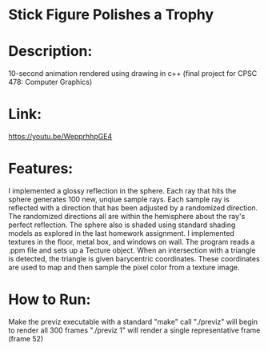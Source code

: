 # Stick Figure Polishes a Trophy
# Description:
10-second animation rendered using drawing in c++ (final project for CPSC 478: Computer Graphics)

# Link:
https://youtu.be/WepprhhpGE4

# Features:
I implemented a glossy reflection in the sphere. 
    Each ray that hits the sphere generates 100 new, unqiue sample rays.
    Each sample ray is reflected with a direction that has been adjusted by a randomized direction.
    The randomized directions all are within the hemisphere about the ray's perfect reflection.
    The sphere also is shaded using standard shading models as explored in the last homework assignment. 
I implemented textures in the floor, metal box, and windows on wall. 
    The program reads a .ppm file and sets up a Tecture object. 
    When an intersection with a triangle is detected, the triangle is given barycentric coordinates. 
    These coordinates are used to map and then sample the pixel color from a texture image.

# How to Run:
Make the previz executable with a standard "make" call
    "./previz" will begin to render all 300 frames
    "./previz 1" will render a single representative frame (frame 52)
